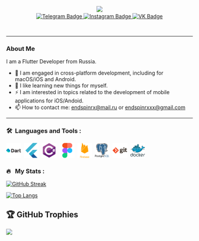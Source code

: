 <div id="header" align="center">
  <img src="https://media.giphy.com/media/zOvBKUUEERdNm/giphy.gif" width="125"/>
  
  <div id="badges">
  <a href="https://t.me/SaHlands">
    <img src="https://img.shields.io/badge/Telegram-blue?style=for-the-badge&logo=telegram&logoColor=white" alt="Telegram Badge"/>
  </a>
  <a href="https://www.instagram.com/sahlland">
    <img src="https://img.shields.io/badge/Instagram-purple?style=for-the-badge&logo=instagram&logoColor=white" alt="Instagram Badge"/>
  </a>
  <a href="https://vk.com/sahland">
    <img src="https://img.shields.io/badge/VK-blue?style=for-the-badge&logo=vk&logoColor=white" alt="VK Badge"/>
  </a>
</div>
</div>

<p align="center"><img src="https://komarev.com/ghpvc/?username=sahland&style=flat-square&color=blueviolet" alt=""></p>

___

### About Me

I am a Flutter Developer from Russia.

- 🔭 I am engaged in cross-platform development, including for macOS/iOS and Android.
- 🌱 I like learning new things for myself.
- ⚡ I am interested in topics related to the development of mobile applications for iOS/Andoid.
- 📫 How to contact me: endspinrx@mail.ru or endspinrxxx@gmail.com

---

### 🛠 &nbsp;Languages and Tools :

<p>
<img src="https://github.com/devicons/devicon/blob/master/icons/dart/dart-original-wordmark.svg" title="Dart" alt="Dart" width="40" height="40"/>&nbsp;
<img src="https://github.com/devicons/devicon/blob/master/icons/flutter/flutter-original.svg" title="Flutter" alt="Flutter" width="40" height="40"/>&nbsp;
<img src="https://github.com/devicons/devicon/blob/master/icons/csharp/csharp-original.svg" title="C#" alt="C#" width="40" height="40"/>&nbsp;
<img src="https://github.com/devicons/devicon/blob/master/icons/figma/figma-original.svg" title="Figma" alt="Figma" width="40" height="40"/>&nbsp;
<img src="https://github.com/devicons/devicon/blob/master/icons/firebase/firebase-plain-wordmark.svg" title="Firebase" alt="Firebase" width="40" height="40"/>&nbsp;
<img src="https://github.com/devicons/devicon/blob/master/icons/postgresql/postgresql-original-wordmark.svg" 
<img src="https://www.vectorlogo.zone/logos/getpostman/getpostman-icon.svg" title="Postman"  alt="Postman" width="40" height="40"/>&nbsp;
<img src="https://github.com/devicons/devicon/blob/master/icons/git/git-original-wordmark.svg" title="Git" **alt="Git" width="40" height="40"/>&nbsp;
<img src="https://github.com/devicons/devicon/blob/master/icons/docker/docker-original-wordmark.svg" title="Docker" **alt="Docker" width="40" height="40"/>&nbsp;
</p>

### 🔥 &nbsp; My Stats :
[![GitHub Streak](http://github-readme-streak-stats.herokuapp.com?user=sahland&theme=dark&background=000000)](https://git.io/streak-stats)

[![Top Langs](https://github-readme-stats.vercel.app/api/top-langs/?username=sahland&layout=compact&theme=vision-friendly-dark)](https://github.com/anuraghazra/github-readme-stats)

## 🏆 GitHub Trophies

![](https://github-profile-trophy.vercel.app/?username=sahland&theme=dark&no-frame=false&no-bg=true&margin-w=4)

